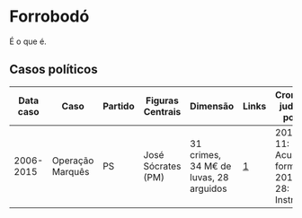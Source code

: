 # Forrobodó
É o que é.

## Casos políticos

| Data caso | Caso              | Partido   | Figuras Centrais | Dimensão | Links | Cronologia judicial e política  |
| --------- | ----------------- | --------- | ---------------- | -------- | ----- | ------------------------------- |
| 2006-2015 | Operação Marquês  | PS        | José Sócrates (PM) | 31 crimes, 34 M€ de luvas, 28 arguidos | [1](https://pt.wikipedia.org/wiki/Operação_Marquês) | 2017-10-11: Acusação formal. 2019-01-28: Instrução. |
